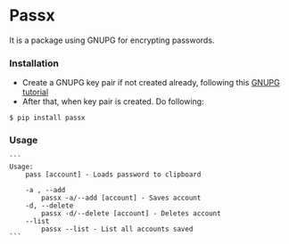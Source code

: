 # Passx
It is a package using GNUPG for encrypting passwords. 

### Installation 

 -  Create a GNUPG key pair if not created already, following this [GNUPG tutorial](https://www.gnupg.org/gph/en/manual/c14.html)
 -  After that, when key pair is created. Do following:

   ```console
   $ pip install passx
   ```
### Usage

    ```
    Usage:
        pass [account] - Loads password to clipboard

        -a , --add
            passx -a/--add [account] - Saves account
        -d, --delete
            passx -d/--delete [account] - Deletes account
        --list
            passx --list - List all accounts saved
    ```
    

